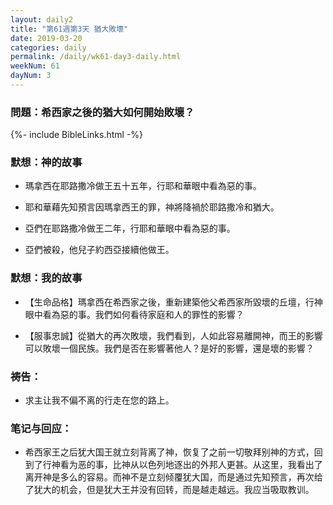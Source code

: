 ```yaml
---
layout: daily2
title: "第61週第3天 猶大敗壞"
date: 2019-03-20
categories: daily
permalink: /daily/wk61-day3-daily.html
weekNum: 61
dayNum: 3
---
```


### 問題：希西家之後的猶大如何開始敗壞？
 
{%- include BibleLinks.html -%}

### 默想：神的故事 
+ 瑪拿西在耶路撒冷做王五十五年，行耶和華眼中看為惡的事。

+ 耶和華藉先知預言因瑪拿西王的罪，神將降禍於耶路撒冷和猶大。 

+ 亞們在耶路撒冷做王二年，行耶和華眼中看為惡的事。  

+ 亞們被殺，他兒子約西亞接續他做王。

### 默想：我的故事
+ 【生命品格】瑪拿西在希西家之後，重新建築他父希西家所毀壞的丘壇，行神眼中看為惡的事。我們如何看待家庭和人的罪性的影響？ 

+ 【服事忠誠】從猶大的再次敗壞，我們看到，人如此容易離開神，而王的影響可以敗壞一個民族。我們是否在影響著他人？是好的影響，還是壞的影響？ 

### 祷告：

+ 求主让我不偏不离的行走在您的路上。

### 笔记与回应：

+ 希西家王之后犹大国王就立刻背离了神，恢复了之前一切敬拜别神的方式，回到了行神看为恶的事，比神从以色列地逐出的外邦人更甚。从这里，我看出了离开神是多么的容易。而神不是立刻倾覆犹大国，而是通过先知预言，再次给了犹大的机会，但是犹大王并没有回转，而是越走越远。我应当吸取教训。